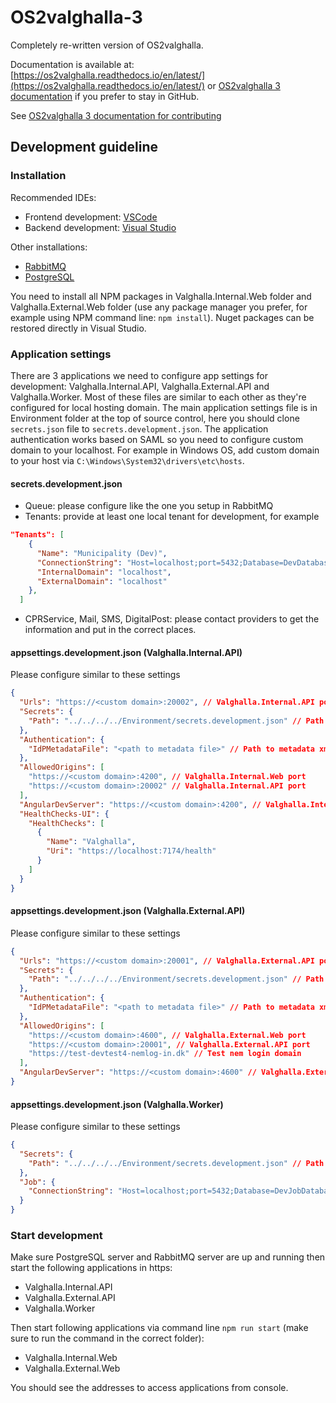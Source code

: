 # OS2valghalla-3
Completely re-written version of OS2valghalla.

Documentation is available at: [https://os2valghalla.readthedocs.io/en/latest/](https://os2valghalla.readthedocs.io/en/latest/) or [OS2valghalla 3 documentation](https://github.com/OS2Valghalla/OS2valghalla-3-documentation) if you prefer to stay in GitHub.

See [OS2valghalla 3 documentation for contributing](https://github.com/OS2Valghalla/OS2valghalla-3-documentation/blob/main/docs/source/contribution/index.rst)

## Development guideline
### Installation
Recommended IDEs:
- Frontend development: [VSCode](https://code.visualstudio.com/)
- Backend development: [Visual Studio](https://visualstudio.microsoft.com/)

Other installations:
- [RabbitMQ](https://www.rabbitmq.com/)
- [PostgreSQL](https://www.postgresql.org/)

You need to install all NPM packages in Valghalla.Internal.Web folder and Valghalla.External.Web folder (use any package manager you prefer, for example using NPM command line: `npm install`). Nuget packages can be restored directly in Visual Studio.

### Application settings
There are 3 applications we need to configure app settings for development: Valghalla.Internal.API, Valghalla.External.API and Valghalla.Worker. Most of these files are similar to each other as they're configured for local hosting domain.
The main application settings file is in Environment folder at the top of source control, here you should clone `secrets.json` file to `secrets.development.json`.
The application authentication works based on SAML so you need to configure custom domain to your localhost.
For example in Windows OS, add custom domain to your host via `C:\Windows\System32\drivers\etc\hosts`.
#### secrets.development.json
- Queue: please configure like the one you setup in RabbitMQ
- Tenants: provide at least one local tenant for development, for example
```json
"Tenants": [
    {
      "Name": "Municipality (Dev)",
      "ConnectionString": "Host=localhost;port=5432;Database=DevDatabase;Username=dev;Password=dev",
      "InternalDomain": "localhost",
      "ExternalDomain": "localhost"
    },
  ]
  ```
- CPRService, Mail, SMS, DigitalPost: please contact providers to get the information and put in the correct places.
#### appsettings.development.json (Valghalla.Internal.API)
Please configure similar to these settings
```json
{
  "Urls": "https://<custom domain>:20002", // Valghalla.Internal.API port
  "Secrets": {
    "Path": "../../../../Environment/secrets.development.json" // Path to secrets.development.json file
  },
  "Authentication": {
    "IdPMetadataFile": "<path to metadata file>" // Path to metadata xml file
  },
  "AllowedOrigins": [
    "https://<custom domain>:4200", // Valghalla.Internal.Web port
    "https://<custom domain>:20002" // Valghalla.Internal.API port
  ],
  "AngularDevServer": "https://<custom domain>:4200", // Valghalla.Internal.Web port
  "HealthChecks-UI": {
    "HealthChecks": [
      {
        "Name": "Valghalla",
        "Uri": "https://localhost:7174/health"
      }
    ]
  }
}
```
#### appsettings.development.json (Valghalla.External.API)
Please configure similar to these settings
```json
{
  "Urls": "https://<custom domain>:20001", // Valghalla.External.API port
  "Secrets": {
    "Path": "../../../../Environment/secrets.development.json" // Path to secrets.development.json file
  },
  "Authentication": {
    "IdPMetadataFile": "<path to metadata file>" // Path to metadata xml file
  },
  "AllowedOrigins": [
    "https://<custom domain>:4600", // Valghalla.External.Web port
    "https://<custom domain>:20001", // Valghalla.External.API port
    "https://test-devtest4-nemlog-in.dk" // Test nem login domain
  ],
  "AngularDevServer": "https://<custom domain>:4600" // Valghalla.External.Web port
}
```
#### appsettings.development.json (Valghalla.Worker)
Please configure similar to these settings
```json
{
  "Secrets": {
    "Path": "../../../../Environment/secrets.development.json" // Path to secrets.development.json file
  },
  "Job": {
    "ConnectionString": "Host=localhost;port=5432;Database=DevJobDatabase;Username=dev;Password=dev" // Database for worker job
  }
}
```

### Start development
Make sure PostgreSQL server and RabbitMQ server are up and running then start the following applications in https:
- Valghalla.Internal.API
- Valghalla.External.API
- Valghalla.Worker

Then start following applications via command line `npm run start` (make sure to run the command in the correct folder):
- Valghalla.Internal.Web
- Valghalla.External.Web

You should see the addresses to access applications from console.